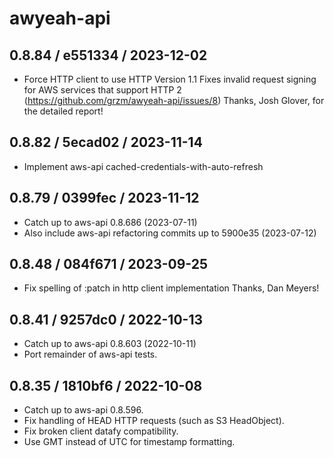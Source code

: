 # awyeah-api

## 0.8.84 / e551334 / 2023-12-02

* Force HTTP client to use HTTP Version 1.1
  Fixes invalid request signing for AWS services that support HTTP 2 (https://github.com/grzm/awyeah-api/issues/8)
  Thanks, Josh Glover, for the detailed report!

## 0.8.82 / 5ecad02 / 2023-11-14

* Implement aws-api cached-credentials-with-auto-refresh

## 0.8.79 / 0399fec / 2023-11-12

* Catch up to aws-api 0.8.686 (2023-07-11)
* Also include aws-api refactoring commits up to 5900e35 (2023-07-12)

## 0.8.48 / 084f671 / 2023-09-25

* Fix spelling of :patch in http client implementation
  Thanks, Dan Meyers!

## 0.8.41 / 9257dc0 / 2022-10-13

* Catch up to aws-api 0.8.603 (2022-10-11)
* Port remainder of aws-api tests.

## 0.8.35 / 1810bf6 / 2022-10-08

* Catch up to aws-api 0.8.596.
* Fix handling of HEAD HTTP requests (such as S3 HeadObject).
* Fix broken client datafy compatibility.
* Use GMT instead of UTC for timestamp formatting.
